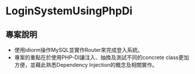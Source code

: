 # LoginSystemUsingPhpDi

## 專案說明
- 使用idiorm操作MySQL並實作Router來完成登入系統。
- 專案的重點在於使用PHP-DI讓注入、抽換及測試不同的concrete class更加方便，並藉此熟悉Dependency Injection的概念及相關實作。